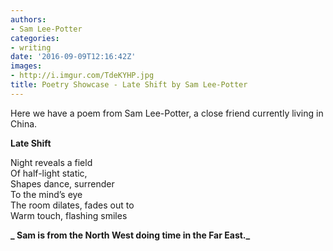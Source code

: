 ```yaml
---
authors:
- Sam Lee-Potter
categories:
- writing
date: '2016-09-09T12:16:42Z'
images:
- http://i.imgur.com/TdeKYHP.jpg
title: Poetry Showcase - Late Shift by Sam Lee-Potter
---
```

Here we have a poem from Sam Lee-Potter, a close friend currently living in China.

**Late Shift**

Night reveals a field  
Of half-light static,  
Shapes dance, surrender  
To the mind’s eye  
The room dilates, fades out to  
Warm touch, flashing smiles  

**_
Sam is from the North West doing time in the Far East._**